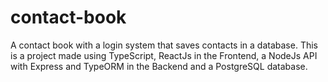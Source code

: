 # contact-book
A contact book with a login system that saves contacts in a database. This is a project made using TypeScript, ReactJs in the Frontend, a NodeJs API with Express and TypeORM in the Backend and a PostgreSQL database.
